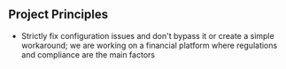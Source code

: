 ## Project Principles

- Strictly fix configuration issues and don't bypass it or create a simple workaround; we are working on a financial platform where regulations and compliance are the main factors